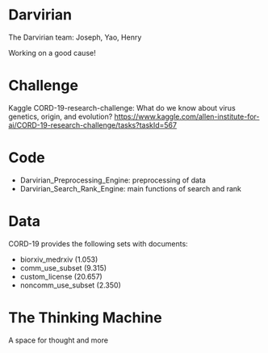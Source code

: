 # Darvirian
The Darvirian team: Joseph, Yao, Henry

Working on a good cause!

# Challenge
Kaggle CORD-19-research-challenge: What do we know about virus genetics, origin, and evolution?
https://www.kaggle.com/allen-institute-for-ai/CORD-19-research-challenge/tasks?taskId=567

# Code
- Darvirian_Preprocessing_Engine: preprocessing of data
- Darvirian_Search_Rank_Engine: main functions of search and rank 

# Data 
CORD-19 provides the following sets with documents:
- biorxiv_medrxiv (1.053)
- comm_use_subset (9.315)
- custom_license (20.657)
- noncomm_use_subset (2.350)

# The Thinking Machine
A space for thought and more
